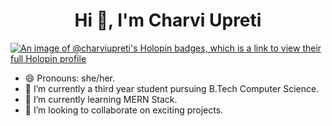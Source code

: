<h1 align="center">Hi 👋, I'm Charvi Upreti</h1>

[![An image of @charviupreti's Holopin badges, which is a link to view their full Holopin profile](https://holopin.me/charviupreti)](https://holopin.io/@charviupreti)

- 😄 Pronouns: she/her.
- 🔭 I’m currently a third year student pursuing B.Tech Computer Science.
- 🌱 I’m currently learning MERN Stack.
- 👯 I’m looking to collaborate on exciting projects.


  
<!--
**charviupreti/charviupreti** is a ✨ _special_ ✨ repository because its `README.md` (this file) appears on your GitHub profile.

Here are some ideas to get you started:

- 🔭 I’m currently working on ...
- 🌱 I’m currently learning ...
- 👯 I’m looking to collaborate on ...
- 🤔 I’m looking for help with ...
- 💬 Ask me about ...
- 📫 How to reach me: ...
- 😄 Pronouns: ...
- ⚡ Fun fact: ...
-->
